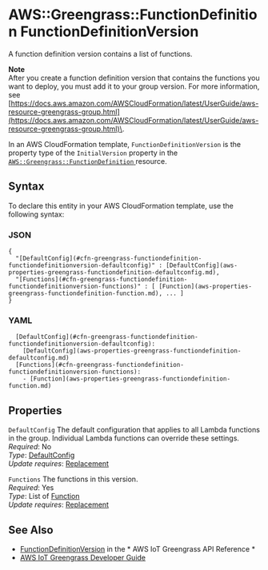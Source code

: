 # AWS::Greengrass::FunctionDefinition FunctionDefinitionVersion<a name="aws-properties-greengrass-functiondefinition-functiondefinitionversion"></a>

<a name="aws-properties-greengrass-functiondefinition-functiondefinitionversion-description"></a>A function definition version contains a list of functions\.

**Note**  
After you create a function definition version that contains the functions you want to deploy, you must add it to your group version\. For more information, see [https://docs.aws.amazon.com/AWSCloudFormation/latest/UserGuide/aws-resource-greengrass-group.html](https://docs.aws.amazon.com/AWSCloudFormation/latest/UserGuide/aws-resource-greengrass-group.html)\.

<a name="aws-properties-greengrass-functiondefinition-functiondefinitionversion-inheritance"></a> In an AWS CloudFormation template, `FunctionDefinitionVersion` is the property type of the `InitialVersion` property in the [ `AWS::Greengrass::FunctionDefinition` ](https://docs.aws.amazon.com/AWSCloudFormation/latest/UserGuide/aws-resource-greengrass-functiondefinition.html) resource\.

## Syntax<a name="aws-properties-greengrass-functiondefinition-functiondefinitionversion-syntax"></a>

To declare this entity in your AWS CloudFormation template, use the following syntax:

### JSON<a name="aws-properties-greengrass-functiondefinition-functiondefinitionversion-syntax.json"></a>

```
{
  "[DefaultConfig](#cfn-greengrass-functiondefinition-functiondefinitionversion-defaultconfig)" : [DefaultConfig](aws-properties-greengrass-functiondefinition-defaultconfig.md),
  "[Functions](#cfn-greengrass-functiondefinition-functiondefinitionversion-functions)" : [ [Function](aws-properties-greengrass-functiondefinition-function.md), ... ]
}
```

### YAML<a name="aws-properties-greengrass-functiondefinition-functiondefinitionversion-syntax.yaml"></a>

```
  [DefaultConfig](#cfn-greengrass-functiondefinition-functiondefinitionversion-defaultconfig): 
    [DefaultConfig](aws-properties-greengrass-functiondefinition-defaultconfig.md)
  [Functions](#cfn-greengrass-functiondefinition-functiondefinitionversion-functions): 
    - [Function](aws-properties-greengrass-functiondefinition-function.md)
```

## Properties<a name="aws-properties-greengrass-functiondefinition-functiondefinitionversion-properties"></a>

`DefaultConfig`  <a name="cfn-greengrass-functiondefinition-functiondefinitionversion-defaultconfig"></a>
The default configuration that applies to all Lambda functions in the group\. Individual Lambda functions can override these settings\.  
*Required*: No  
*Type*: [DefaultConfig](aws-properties-greengrass-functiondefinition-defaultconfig.md)  
*Update requires*: [Replacement](https://docs.aws.amazon.com/AWSCloudFormation/latest/UserGuide/using-cfn-updating-stacks-update-behaviors.html#update-replacement)

`Functions`  <a name="cfn-greengrass-functiondefinition-functiondefinitionversion-functions"></a>
The functions in this version\.  
*Required*: Yes  
*Type*: List of [Function](aws-properties-greengrass-functiondefinition-function.md)  
*Update requires*: [Replacement](https://docs.aws.amazon.com/AWSCloudFormation/latest/UserGuide/using-cfn-updating-stacks-update-behaviors.html#update-replacement)

## See Also<a name="aws-properties-greengrass-functiondefinition-functiondefinitionversion--seealso"></a>
+  [FunctionDefinitionVersion](https://docs.aws.amazon.com/greengrass/latest/apireference/definitions-functiondefinitionversion.html) in the * AWS IoT Greengrass API Reference * 
+  [AWS IoT Greengrass Developer Guide](https://docs.aws.amazon.com/greengrass/latest/developerguide/) 